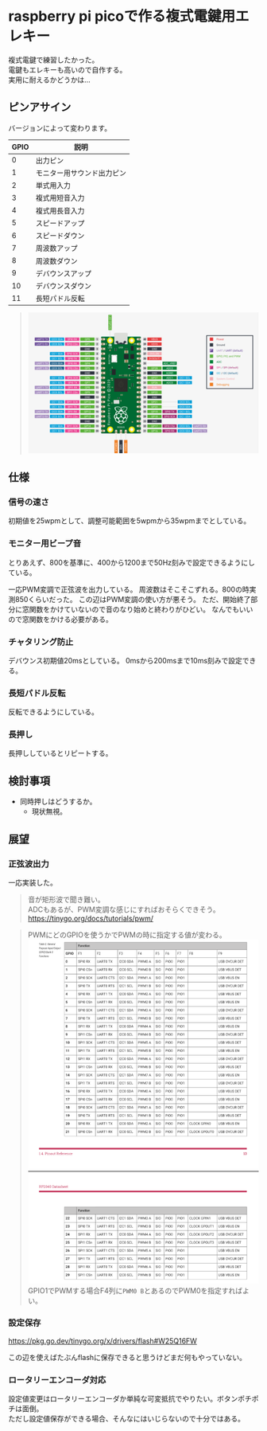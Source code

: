 # raspberry pi picoで作る複式電鍵用エレキー

複式電鍵で練習したかった。  
電鍵もエレキーも高いので自作する。  
実用に耐えるかどうかは...  

## ピンアサイン

バージョンによって変わります。

GPIO | 説明
----|----
  0 | 出力ピン
  1 | モニター用サウンド出力ピン
  2 | 単式用入力
  3 | 複式用短音入力
  4 | 複式用長音入力
  5 | スピードアップ
  6 | スピードダウン
  7 | 周波数アップ
  8 | 周波数ダウン
  9 | デバウンスアップ
 10 | デバウンスダウン
 11 | 長短パドル反転

> ![](pico.png)

## 仕様

### 信号の速さ

初期値を25wpmとして、調整可能範囲を5wpmから35wpmまでとしている。  

### モニター用ビープ音

とりあえず、800を基準に、400から1200まで50Hz刻みで設定できるようにしている。  

一応PWM変調で正弦波を出力している。
周波数はそこそこずれる。800の時実測850くらいだった。
この辺はPWM変調の使い方が悪そう。
ただ、開始終了部分に窓関数をかけていないので音のなり始めと終わりがひどい。
なんでもいいので窓関数をかける必要がある。

### チャタリング防止

デバウンス初期値20msとしている。
0msから200msまで10ms刻みで設定できる。

### 長短パドル反転

反転できるようにしている。

### 長押し

長押ししているとリピートする。


## 検討事項

- 同時押しはどうするか。
	- 現状無視。


## 展望

### 正弦波出力

一応実装した。

> 音が矩形波で聞き難い。  
> ADCもあるが、PWM変調な感じにすればおそらくできそう。  
> https://tinygo.org/docs/tutorials/pwm/  

> PWMにどのGPIOを使うかでPWMの時に指定する値が変わる。  
> ![](gpio.png)
> GPIO1でPWMする場合F4列に`PWM0 B`とあるのでPWM0を指定すればよい。


### 設定保存

https://pkg.go.dev/tinygo.org/x/drivers/flash#W25Q16FW

この辺を使えばたぶんflashに保存できると思うけどまだ何もやっていない。

### ロータリーエンコーダ対応

設定値変更はロータリーエンコーダか単純な可変抵抗でやりたい。ボタンポチポチは面倒。  
ただし設定値保存ができる場合、そんなにはいじらないので十分ではある。  

